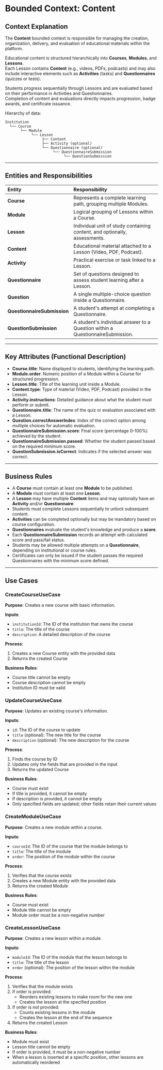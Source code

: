 # Bounded Context: Content

## Context Explanation

The **Content** bounded context is responsible for managing the creation, organization, delivery, and evaluation of educational materials within the platform.

Educational content is structured hierarchically into **Courses**, **Modules**, and **Lessons**.  
Each Lesson contains **Content** (e.g., videos, PDFs, podcasts) and may also include interactive elements such as **Activities** (tasks) and **Questionnaires** (quizzes or tests).

Students progress sequentially through Lessons and are evaluated based on their performance in Activities and Questionnaires.  
Completion of content and evaluations directly impacts progression, badge awards, and certificate issuance.

Hierarchy of data:

```plaintext
Institution
  └── Course
       └── Module
            └── Lesson
                 ├── Content
                 ├── Activity (optional)
                 └── Questionnaire (optional)
                      └── QuestionnaireSubmission
                           └── QuestionSubmission
```

---

## Entities and Responsibilities

| Entity                  | Responsibility |
|:-------------------------|:----------------|
| **Course**               | Represents a complete learning path, grouping multiple Modules. |
| **Module**               | Logical grouping of Lessons within a Course. |
| **Lesson**               | Individual unit of study containing content, and optionally, assessments. |
| **Content**              | Educational material attached to a Lesson (Video, PDF, Podcast). |
| **Activity**             | Practical exercise or task linked to a Lesson. |
| **Questionnaire**        | Set of questions designed to assess student learning after a Lesson. |
| **Question**             | A single multiple-choice question inside a Questionnaire. |
| **QuestionnaireSubmission** | A student's attempt at completing a Questionnaire. |
| **QuestionSubmission**   | A student's individual answer to a Question within a QuestionnaireSubmission. |

---

## Key Attributes (Functional Description)

- **Course.title**: Name displayed to students, identifying the learning path.
- **Module.order**: Numeric position of a Module within a Course for structured progression.
- **Lesson.title**: Title of the learning unit inside a Module.
- **Content.type**: Type of material (Video, PDF, Podcast) provided in the Lesson.
- **Activity.instructions**: Detailed guidance about what the student must perform or submit.
- **Questionnaire.title**: The name of the quiz or evaluation associated with a Lesson.
- **Question.correctAnswerIndex**: Index of the correct option among multiple choices for automatic evaluation.
- **QuestionnaireSubmission.score**: Final score (percentage 0–100%) achieved by the student.
- **QuestionnaireSubmission.passed**: Whether the student passed based on the required minimum score.
- **QuestionSubmission.isCorrect**: Indicates if the selected answer was correct.

---

## Business Rules

- A **Course** must contain at least one **Module** to be published.
- A **Module** must contain at least one **Lesson**.
- A **Lesson** may have multiple **Content** items and may optionally have an **Activity** and/or **Questionnaire**.
- Students must complete Lessons sequentially to unlock subsequent content.
- **Activities** can be completed optionally but may be mandatory based on course configuration.
- **Questionnaires** evaluate the student's knowledge and produce a **score**.
- Each **QuestionnaireSubmission** records an attempt with calculated score and pass/fail status.
- Students may be allowed multiple attempts on a **Questionnaire**, depending on institutional or course rules.
- Certificates can only be issued if the student passes the required Questionnaires with the minimum score defined.

---

## Use Cases

### CreateCourseUseCase

**Purpose**: Creates a new course with basic information.

**Inputs**:
- `institutionId`: The ID of the institution that owns the course
- `title`: The title of the course
- `description`: A detailed description of the course

**Process**:
1. Creates a new Course entity with the provided data
2. Returns the created Course

**Business Rules**:
- Course title cannot be empty
- Course description cannot be empty
- Institution ID must be valid

### UpdateCourseUseCase

**Purpose**: Updates an existing course's information.

**Inputs**:
- `id`: The ID of the course to update
- `title` (optional): The new title for the course
- `description` (optional): The new description for the course

**Process**:
1. Finds the course by ID
2. Updates only the fields that are provided in the input
3. Returns the updated Course

**Business Rules**:
- Course must exist
- If title is provided, it cannot be empty
- If description is provided, it cannot be empty
- Only specified fields are updated; other fields retain their current values

### CreateModuleUseCase

**Purpose**: Creates a new module within a course.

**Inputs**:
- `courseId`: The ID of the course that the module belongs to
- `title`: The title of the module
- `order`: The position of the module within the course

**Process**:
1. Verifies that the course exists
2. Creates a new Module entity with the provided data
3. Returns the created Module

**Business Rules**:
- Course must exist
- Module title cannot be empty
- Module order must be a non-negative number

### CreateLessonUseCase

**Purpose**: Creates a new lesson within a module.

**Inputs**:
- `moduleId`: The ID of the module that the lesson belongs to
- `title`: The title of the lesson
- `order` (optional): The position of the lesson within the module

**Process**:
1. Verifies that the module exists
2. If order is provided:
   - Reorders existing lessons to make room for the new one
   - Creates the lesson at the specified position
3. If order is not provided:
   - Counts existing lessons in the module
   - Creates the lesson at the end of the sequence
4. Returns the created Lesson

**Business Rules**:
- Module must exist
- Lesson title cannot be empty
- If order is provided, it must be a non-negative number
- When a lesson is inserted at a specific position, other lessons are automatically reordered
